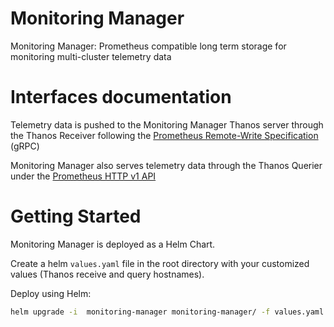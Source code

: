# Monitoring Manager

Monitoring Manager: Prometheus compatible long term storage for monitoring multi-cluster telemetry data

# Interfaces documentation

Telemetry data is pushed to the Monitoring Manager Thanos server through the Thanos Receiver following the [Prometheus Remote-Write Specification](https://prometheus.io/docs/concepts/remote_write_spec/) (gRPC)

Monitoring Manager also serves telemetry data through the Thanos Querier under the [Prometheus HTTP v1 API](https://prometheus.io/docs/prometheus/latest/querying/api/)

# Getting Started

Monitoring Manager is deployed as a Helm Chart.

Create a helm `values.yaml` file in the root directory with your customized values (Thanos receive and query hostnames).

Deploy using Helm:
```sh
helm upgrade -i  monitoring-manager monitoring-manager/ -f values.yaml
```